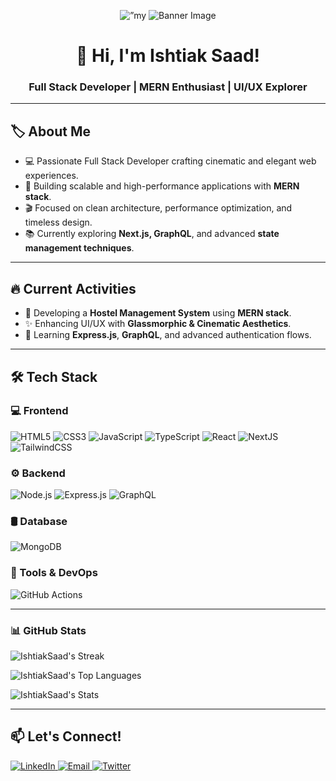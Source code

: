 <p align="center">
  <img width=”200" height=”200" src=”https://ibb.co.com/GQcGpz2M" alt=”my banner”/>
  <img src="https://ibb.co.com/GQcGpz2M" alt="Banner Image" />
</p>

<h1 align="center">👋 Hi, I'm Ishtiak Saad!</h1>
<h3 align="center">Full Stack Developer | MERN Enthusiast | UI/UX Explorer</h3>

---

## 🏷️ About Me  
- 💻 Passionate Full Stack Developer crafting cinematic and elegant web experiences.  
- 🚀 Building scalable and high-performance applications with **MERN stack**.  
- 🎬 Focused on clean architecture, performance optimization, and timeless design.  
- 📚 Currently exploring **Next.js, GraphQL**, and advanced **state management techniques**.  

---

## 🔥 Current Activities  
- 🚀 Developing a **Hostel Management System** using **MERN stack**.  
- ✨ Enhancing UI/UX with **Glassmorphic & Cinematic Aesthetics**.  
- 📖 Learning **Express.js**, **GraphQL**, and advanced authentication flows.  


---

## 🛠 Tech Stack  

### 💻 Frontend  
<p>
  <img alt="HTML5" src="https://img.shields.io/badge/-HTML5-E34F26?style=flat-square&logo=html5&logoColor=white" />
  <img alt="CSS3" src="https://img.shields.io/badge/-CSS3-1572B6?style=flat-square&logo=css3&logoColor=white" />
  <img alt="JavaScript" src="https://img.shields.io/badge/-JavaScript-F7DF1C?style=flat-square&logo=javascript&logoColor=black" />
  <img alt="TypeScript" src="https://img.shields.io/badge/-TypeScript-007ACC?style=flat-square&logo=typescript&logoColor=white" />
  <img alt="React" src="https://img.shields.io/badge/-React-45b8d8?style=flat-square&logo=react&logoColor=white" />
  <img alt="NextJS" src="https://img.shields.io/badge/next%20js-000000?style=flat-square&logo=nextdotjs&logoColor=white" />
  <img alt="TailwindCSS" src="https://img.shields.io/badge/-TailwindCSS-06B6D4?style=flat-square&logo=tailwindcss&logoColor=white" />
</p>

### ⚙ Backend  
<p>
  <img alt="Node.js" src="https://img.shields.io/badge/-Node.js-43853d?style=flat-square&logo=node.js&logoColor=white" />
  <img alt="Express.js" src="https://img.shields.io/badge/-Express.js-000000?style=flat-square&logo=express&logoColor=white" />
  <img alt="GraphQL" src="https://img.shields.io/badge/-GraphQL-E10098?style=flat-square&logo=graphql&logoColor=white" />
</p>

### 🛢 Database  
<p>
  <img alt="MongoDB" src="https://img.shields.io/badge/-MongoDB-13aa52?style=flat-square&logo=mongodb&logoColor=white" />
</p>

### 🔧 Tools & DevOps  
<p>
  <img alt="GitHub Actions" src="https://img.shields.io/badge/-GitHub_Actions-2088FF?style=flat-square&logo=github-actions&logoColor=white" />
</p>

---

<h3>📊 GitHub Stats</h3>

  ![IshtiakSaad's Streak](https://github-readme-streak-stats.herokuapp.com/?user=IshtiakSaad&theme=tokyonight&hide_border=true)

  ![IshtiakSaad's Top Languages](https://github-readme-stats.vercel.app/api/top-langs/?username=IshtiakSaad&theme=tokyonight&show_icons=true&hide_border=true&layout=compact)
  
  ![IshtiakSaad's Stats](https://github-readme-stats.vercel.app/api?username=IshtiakSaad&theme=tokyonight&show_icons=true&hide_border=true&count_private=true)

---

## 📫 Let's Connect!  
<p>
  <a href="https://linkedin.com/in/ishtiaksaad" target="_blank">
    <img alt="LinkedIn" src="https://img.shields.io/badge/-LinkedIn-0077B5?style=flat-square&logo=linkedin&logoColor=white" />
  </a>
  <a href="mailto:imsaad.exe@gmail.com">
    <img alt="Email" src="https://img.shields.io/badge/-Email-D14836?style=flat-square&logo=gmail&logoColor=white" />
  </a>
  <a href="https://twitter.com/@theimsaad" target="_blank">
    <img alt="Twitter" src="https://img.shields.io/badge/-Twitter-1DA1F2?style=flat-square&logo=twitter&logoColor=white" />
  </a>
</p>
